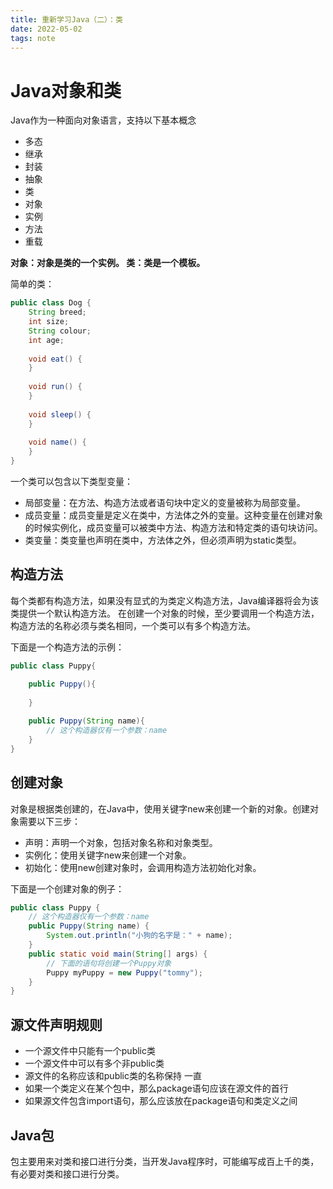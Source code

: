 ```yaml
---
title: 重新学习Java（二）：类
date: 2022-05-02
tags: note
---
```


# Java对象和类

Java作为一种面向对象语言，支持以下基本概念
- 多态
- 继承
- 封装
- 抽象
- 类
- 对象
- 实例
- 方法
- 重载

**对象：对象是类的一个实例。
类：类是一个模板。**

简单的类：

```java
public class Dog {
    String breed;
    int size;
    String colour;
    int age;
    
    void eat() {
    }
    
    void run() {
    }
    
    void sleep() {
    }
    
    void name() {
    }
}
```

一个类可以包含以下类型变量：

- 局部变量：在方法、构造方法或者语句块中定义的变量被称为局部变量。
- 成员变量：成员变量是定义在类中，方法体之外的变量。这种变量在创建对象的时候实例化，成员变量可以被类中方法、构造方法和特定类的语句块访问。
- 类变量：类变量也声明在类中，方法体之外，但必须声明为static类型。

## 构造方法

每个类都有构造方法，如果没有显式的为类定义构造方法，Java编译器将会为该类提供一个默认构造方法。
在创建一个对象的时候，至少要调用一个构造方法，构造方法的名称必须与类名相同，一个类可以有多个构造方法。

下面是一个构造方法的示例：

```java
public class Puppy{

    public Puppy(){
        
    }
    
    public Puppy(String name){
        // 这个构造器仅有一个参数：name
    }
}
```

## 创建对象
对象是根据类创建的，在Java中，使用关键字new来创建一个新的对象。创建对象需要以下三步：

- 声明：声明一个对象，包括对象名称和对象类型。
- 实例化：使用关键字new来创建一个对象。
- 初始化：使用new创建对象时，会调用构造方法初始化对象。

下面是一个创建对象的例子：

```java
public class Puppy {
    // 这个构造器仅有一个参数：name
    public Puppy(String name) {
        System.out.println("小狗的名字是：" + name);
    }
    public static void main(String[] args) {
        // 下面的语句将创建一个Puppy对象
        Puppy myPuppy = new Puppy("tommy");
    }
}
```

## 源文件声明规则

- 一个源文件中只能有一个public类
- 一个源文件中可以有多个非public类
- 源文件的名称应该和public类的名称保持 一直
- 如果一个类定义在某个包中，那么package语句应该在源文件的首行
- 如果源文件包含import语句，那么应该放在package语句和类定义之间

## Java包

包主要用来对类和接口进行分类，当开发Java程序时，可能编写成百上千的类，有必要对类和接口进行分类。